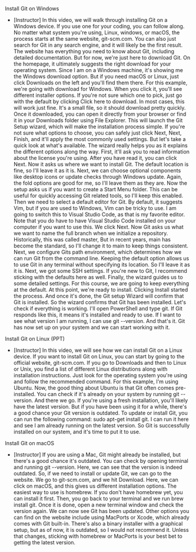 Install Git on Windows
- [Instructor] In this video, we will walk through installing Git on a Windows device. If you use one for your coding, you can follow along. No matter what system you're using, Linux, windows, or macOS, the process starts at the same website, git-scm.com. You can also just search for Git in any search engine, and it will likely be the first result. The website has everything you need to know about Git, including detailed documentation. But for now, we're just here to download Git. On the homepage, it ultimately suggests the right download for your operating system. Since I am on a Windows machine, it's showing me the Windows download option. But if you need macOS or Linux, just click Downloads on the left and you'll find them there. For this example, we're going with download for Windows. When you click it, you'll see different installer options. If you're not sure which one to pick, just go with the default by clicking Click here to download. In most cases, this will work just fine. It's a small file, so it should download pretty quickly. Once it downloaded, you can open it directly from your browser or find it in your Downloads folder using File Explorer. This will launch the Git Setup wizard, which will make the installation process simple. If you're not sure what options to choose, you can safely just click Next, Next, Finish, and it'll apply the most commonly used settings. But let's take a quick look at what's available. The wizard really helps you as it explains the different options along the way. First, it'll ask you to read information about the license you're using. After you have read it, you can click Next. Now it asks us where we want to install Git. The default location is fine, so I'll leave it as it is. Next, we can choose optional components like desktop icons or update checks through Windows update. Again, the fold options are good for me, so I'll leave them as they are. Now the setup asks us if you want to create a Start Menu folder. This can be useful for quickly accessing Git related tools, so I'll keep this enabled. Then we need to select a default editor for Git. By default, it suggests Vim, but if you are used to Windows, Vim can be tricky to use. I am going to switch this to Visual Studio Code, as that is my favorite editor. Note that you do have to have Visual Studio Code installed on your computer if you want to use this. We click Next. Now Git asks us what we want to name the full branch when we initialize a repository. Historically, this was called master, But in recent years, main has become the standard, so I'll change it to main to keep things consistent. Next, we configure Gits path environment, which determines how we can run Git from the command line. Keeping the default option allows us to use Git in any terminal without specifying its location. So I'll leave it as it is. Next, we got some SSH settings. If you're new to Git, I recommend sticking with the defaults here as well. Finally, the wizard guides us to some detailed settings. For this course, we are going to keep everything at the default. At this point, we're ready to install. Clicking Install started the process. And once it's done, the Git setup Wizard will confirm that Git is installed. So the wizard confirms that Git has been installed. Let's check if everything is working. I'll open PowerShell and type git. If Git responds like this, it means it's installed and ready to use. If I want to see what version I am running, I can use git --version. And that's it. Git has now set up on your system and we can start working with it.


Install Git on Linux (PPT)
- [Instructor] In this video, we will see how we can install Git on a Linux device. If you want to install Git on Linux, you can start by going to the official website, git-scm.com. If you go to Downloads and then to Linux or Unix, you find a list of different Linux distributions along with installation instructions. Just look for the operating system you're using and follow the recommended command. For this example, I'm using Ubuntu. Now, the good thing about Ubuntu is that Git often comes pre-installed. You can check if it's already on your system by running git --version. And there we go. If you're using a fresh installation, you'll likely have the latest version. But if you have been using it for a while, there's a good chance your Git version is outdated. To update or install Git, you can run the following command: sudo apt-get install git. I can run it here and see I am already running on the latest version. So Git is successfully installed on our system, and it's time to put it to use.


Install Git on macOS
- [Instructor] If you are using a Mac, Git might already be installed, but there's a good chance it's outdated. You can check by opening terminal and running git --version. Here, we can see that the version is indeed outdated. So, if we need to install or update Git, we can go to the website. We go to git-scm.com, and we hit Download. Here, we can click on macOS, and this gives us different installation options. The easiest way to use is homebrew. If you don't have homebrew yet, you can install it first. Then, you go back to your terminal and we run brew install git. Once it is done, open a new terminal window and check the version again. We can now see Git has been updated. Other options you can find on the website include using MacPorts or Xcode, which already comes with Git built-in. There's also a binary installer with a graphical setup, but as of now, it is outdated, so I would not recommend it. Unless that changes, sticking with homebrew or MacPorts is your best bet to getting the latest version.